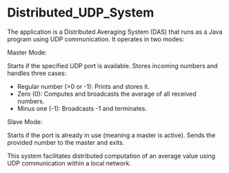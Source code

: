 # Distributed_UDP_System
The application is a Distributed Averaging System (DAS) that runs as a Java program using UDP communication. It operates in two modes:

Master Mode:

Starts if the specified UDP port is available.
Stores incoming numbers and handles three cases:
  - Regular number (>0 or -1): Prints and stores it.
  - Zero (0): Computes and broadcasts the average of all received numbers.
  - Minus one (-1): Broadcasts -1 and terminates.

Slave Mode:

Starts if the port is already in use (meaning a master is active).
Sends the provided number to the master and exits.


This system facilitates distributed computation of an average value using UDP communication within a local network.
